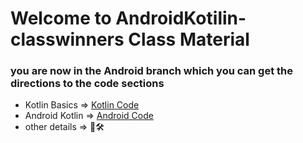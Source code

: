# Welcome to AndroidKotilin-classwinners  Class Material


### you are now in the Android branch which you can get the directions to the code sections

* Kotlin Basics => [Kotlin Code](https://github.com/elshafee/AndroidKotilin-classwinners/tree/Kotlin)
* Android Kotlin => [Android Code](https://github.com/elshafee/AndroidKotilin-classwinners/tree/android)
* other details => 🚧🛠


